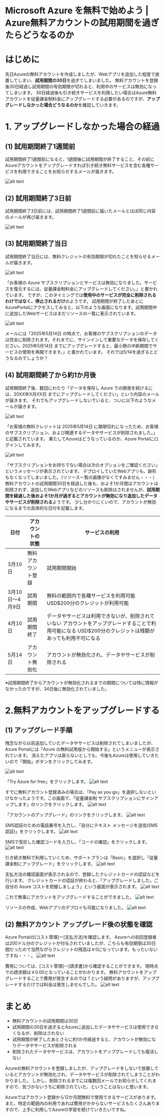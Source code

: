 # Microsoft Azure を無料で始めよう | Azure無料アカウントの試用期間を過ぎたらどうなるのか

# はじめに
先日Azureの無料アカウントを作成しましたが、Webアプリを追加した程度で放置してしまい、**試用期間の30日**を過ぎてしまいました。
無料アカウントを登録後30日経過し試用期間の有効期限が切れると、利用中のサービスは無効になってしまいます。
30日経過後も引き続きサービスを利用したい場合はAzure無料アカウントを従量課金制料金にアップグレードする必要があるのですが、**アップグレードしなかった場合どうなるのか**を確認していきます。

# 1. アップグレードしなかった場合の経過
## (1) 試用期間終了1週間前
試用期間終了1週間前になると、1週間後に試用期間が終了すること、その前にAzureアカウントをアップグレードすれば引き続き無料サービスを含む各種サービスを利用できることをお知らせするメールが届きます。

![alt text](image/01.png)

## (2) 試用期間終了3日前
試用期間終了3日前には、試用期間終了1週間前に届いたメールとほぼ同じ内容のメールが再び届きます。

![alt text](image/02.png)

## (3) 試用期間終了当日
試用期間終了当日には、無料クレジットの有効期限が切れたことを知らせるメールが届きます。

![alt text](image/03.png)

「お客様の Azure サブスクリプションとサービスは無効になりました。サービスを復元するには、従量課金制料金にアップグレードしてください。」と書かれています。
ですが、このタイミングでは**使用中のサービスが完全に削除されるわけではなく、停止されるだけ**のようです。
試用期間が終了したあとにAzurePortalにアクセスしてみると、以下のような画面になります。試用期間中に追加したWebサービスはまだリソースの一覧に表示されています。

![alt text](image/04.png)

メールには「2025年5月14日 の時点で、お客様のサブスクリプションのデータは完全に削除されます。それまでに、サインインして重要なデータを保存してください。2025年5月14日 までにアップグレードすると、最小限の中断期間でサービスの使用を再開できます。」と書かれています。
それでは5/14を過ぎるとどうなるのでしょうか？

## (4) 試用期間終了から約1か月後
試用期間終了後、数回にわたり「データを保存し Azure での開発を続けるには、20XX年X月XX日 までにアップグレードしてください」という内容のメールが届きます。
それでもアップグレードしないでいると、ついに以下のようなメールが届きます。

![alt text](image/05.png)

「お客様の無料クレジットは 2025年5月14日 に期限切れになったため、お客様のサブスクリプション、および関連するデータやサービスが削除されました。」と記載されています。
果たしてAzureはどうなっているのか、Azure Portalにログインしてみます。

![alt text](image/06.png)


「サブスクリプションをお持ちでない場合は次のオプションをご確認ください」というメッセージが表示されています。
デプロイしていたWebアプリも、跡形もなくなってしまいました。（リソース一覧の画像がなくてすみません・・・）
無料アカウントの試用期間30日を経過した後も、およそ1か月間はアカウントは削除されず、追加したWebアプリなどのリソースも削除はされませんが、**試用期間を経過した後およそ1か月が過ぎるとアカウントが無効になり追加したデータやサービスが削除される**ようです。
少し分かりにくいので、アカウントが無効になるまでの具体的な日付を記載します。

|日付|アカウントの状態|サービスの利用|
|----|----|----|
|3月10日|無料アカウント登録|試用期間開始|
|3月10日～4月9日|試用期間|無料の範囲内で各種サービスを利用可能 USD$200分のクレジットが利用可能|
|4月10日|試用期間終了|データやサービスは利用できないが、削除されていない アカウントをアップグレードすることで利用可能になる USD$200分のクレジットは残額があっても利用不可になる|
|5月14日|アカウント無効化|アカウントが無効化され、データやサービスが削除される|

※試用期間終了からアカウントが無効化されるまでの期間については特に情報がなかったのですが、34日後に無効化されていました。

# 2.無料アカウントをアップグレードする
## (1) アップグレード手順
残念ながら以前追加していたデータやサービスは削除されてしまいましたが、Azure Portalには「Azure の無料試用版から開始する」というメニューが表示されています。
消えたアプリは戻らないとしても、今後もAzureは使用していきたいので「開始」ボタンをクリックしてみます。

![alt text](image/07.png)

「Try Azure for free」をクリックします。
![alt text](image/08.png)

すでに無料アカウント登録済みの場合は、「Pay as you go」を選択しないといけなかったようです。この画面で、「従量課金制 サブスクリプションにサインアップします」のリンクをクリックします。
![alt text](image/09.png)

「アカウントのアップグレード」のリンクをクリックします。
![alt text](image/10.png)

SMS認証のための電話番号を入力し、「自分にテキスト メッセージを送信(SMS 認証)」をクリックします。
![alt text](image/11.png)

SMSで受診した確認コードを入力し、「コードの確認」をクリックします。
![alt text](image/12.png)

引き続き無料で利用していくため、サポートプランは「Basic」を選択し「従量課金制にアップグレード」をクリックします。
![alt text](image/13.png)

支払方法の確認画面が表示されるので、登録したクレジットカードの認証などを行います。
クレジットカードの認証が終わると、「アップグレードしました。ご自分の Azure コストを把握しましょう」という画面が表示されます。
![alt text](image/14.png)

これで無事にアカウントをアップグレードすることができました。
![alt text](image/15.png)

リソースの作成、Webアプリのデプロイも可能になりました。
![alt text](image/16.png)

## (2) 無料アカウント アップグレード後の状態を確認
Azure Portalの[コスト管理]ー[支払方法]を確認します。
Azureへの初回登録者は200ドル分のクレジットが付与されていましたが、こちらも有効期限は30日間だったので当然ながらクレジットの残高は￥0になっています。もったいないですね・・・。
![alt text](image/17.png)

費用については、[コスト管理]ー[請求書]から確認することができます。
現時点での請求額は￥0.00となっていることがわかります。
無料アカウントをアップグレードすることで費用が発生するのでは？という疑問がありますが、アップグレードするだけでは料金は発生しませんでした。
![alt text](image/18.png)

# まとめ
- 無料アカウントの試用期間は30日
- 試用期間の30日を過ぎるとAzureに追加したデータやサービスは使用できなくなるが、削除はされない
- 試用期間が終了したあとさらに約1か月経過すると、アカウントが無効になりデータやサービスが削除される
- 削除されたデータやサービスは、アカウントをアップグレードしても復活しない
  
Azureの無料アカウントを登録しましたが、アップグレードをしないで放置しているとアカウントが無効化され、データやサービスが削除されてしまうことがわかりました。
しかし、削除されるまでには複数回メールでお知らせしてくれますので、気づかないうちに削除されていた、ということはないと思います。

Azureではアカウント登録から12か月間無料で使用できるサービスがあります。
また、特定の範囲内の利用であれば費用がかからないサービスもたくさんありますので、上手に利用してAzureの学習を続けていきたいですね。
